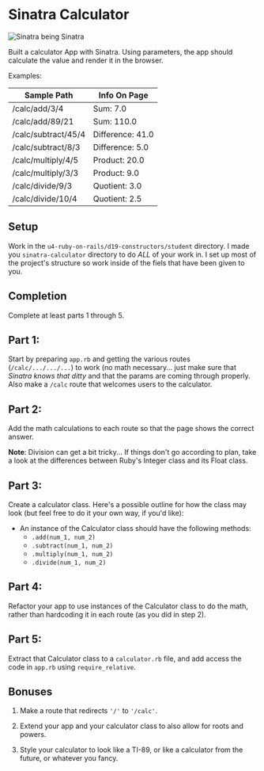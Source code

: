 # Sinatra Calculator

![Sinatra being Sinatra](http://www.theperfectpleasure.com/wp-content/uploads/2011/11/Frank-Sinatra.jpg)

Built a calculator App with Sinatra. Using parameters, the app should calculate the value and render it in the browser.

Examples:

|  Sample Path        | Info On Page     |
| -----------         | ------------     |
| /calc/add/3/4       | Sum: 7.0         |
| /calc/add/89/21     | Sum: 110.0       |
| /calc/subtract/45/4 | Difference: 41.0 |
| /calc/subtract/8/3  | Difference: 5.0  |
| /calc/multiply/4/5  | Product: 20.0    |
| /calc/multiply/3/3  | Product: 9.0     |
| /calc/divide/9/3    | Quotient: 3.0    |
| /calc/divide/10/4   | Quotient: 2.5    |


## Setup

Work in the `u4-ruby-on-rails/d19-constructors/student` directory. I made you  `sinatra-calculator` directory to do *ALL* of your work in. I set up most of the project's structure so work inside of the fiels that have been given to you.


## Completion

Complete at least parts 1 through 5.


## Part 1:

Start by preparing `app.rb` and getting the various routes (`/calc/.../.../...`) to work (no math necessary... just make sure that _Sinatra knows that ditty_ and that the params are coming through properly. Also make a `/calc` route that welcomes users to the calculator.

## Part 2:

Add the math calculations to each route so that the page shows the correct answer.

**Note**: Division can get a bit tricky... If things don't go according to plan, take a look at the differences between Ruby's Integer class and its Float class.

## Part 3:

Create a calculator class. Here's a possible outline for how the class may look (but feel free to do it your own way, if you'd like):
  * An instance of the Calculator class should have the following methods:
    * `.add(num_1, num_2)`
    * `.subtract(num_1, num_2)`
    * `.multiply(num_1, num_2)`
    * `.divide(num_1, num_2)`

## Part 4:

Refactor your app to use instances of the Calculator class to do the math, rather than hardcoding it in each route (as you did in step 2).

## Part 5:

Extract that Calculator class to a `calculator.rb` file, and add access the code in `app.rb` using `require_relative`.

## Bonuses

1. Make a route that redirects `'/'` to `'/calc'`.

2. Extend your app and your calculator class to also allow for roots and powers.

3. Style your calculator to look like a TI-89, or like a calculator from the future, or whatever you fancy.
